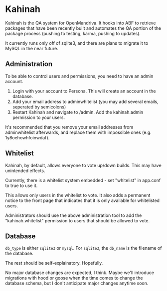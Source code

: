 Kahinah
=======

Kahinah is the QA system for OpenMandriva. It hooks into ABF to retrieve packages that have been recently built and automates the QA portion of the package process (pushing to testing, karma, pushing to updates).

It currently runs only off of sqlite3, and there are plans to migrate it to MySQL in the near future.

Administration
--------------

To be able to control users and permissions, you need to have an admin account.

1. Login with your account to Persona. This will create an account in the database.
1. Add your email address to adminwhitelist (you may add several emails, seperated by semicolons)
1. Restart Kahinah and navigate to /admin. Add the kahinah.admin permission to your users.

It's recommended that you remove your email addresses from adminwhitelist afterwards, and replace them with impossible ones (e.g. 1y8oehowhfoinwdaf).


Whitelist
---------

Kahinah, by default, allows everyone to vote up/down builds. This may have unintended effects.

Currently, there is a whitelist system embedded - set "whitelist" in app.conf to true to use it.

This allows only users in the whitelist to vote. It also adds a permanent notice to the front page
that indicates that it is only available for whitelisted users.

Administrators should use the above administration tool to add the "kahinah.whitelist" permission
to users that should be allowed to vote.

Database
--------

`db_type` is either `sqlite3` or `mysql`. For `sqlite3`, the `db_name` is the filename of the database.

The rest should be self-explainatory. Hopefully.

No major database changes are expected, I think. Maybe we'll introduce migrations with hood or goose
when the time comes to change the database schema, but I don't anticipate major changes anytime soon.